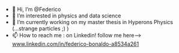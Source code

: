 - 👋 Hi, I’m @Federico
- 👀 I’m interested in physics and data science
- 🌱 I’m currently working on my master thesis in Hyperons Physics (...strange particles ;) ) 
- 📫 How to reach me : on Linkedin! follow me here--> www.linkedin.com/in/federico-bonaldo-a8534a261

<!---
FedBo29/FedBo29 is a ✨ special ✨ repository because its `README.md` (this file) appears on your GitHub profile.
You can click the Preview link to take a look at your changes.
--->
